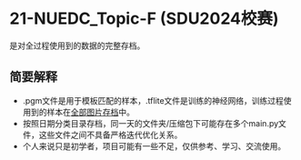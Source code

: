 # 21-NUEDC_Topic-F (SDU2024校赛)

是对全过程使用到的数据的完整存档。

## 简要解释

- .pgm文件是用于模板匹配的样本，.tflite文件是训练的神经网络，训练过程使用到的样本在[全部图片存档](https://github.com/SkywalkerWei/21-NUEDC_Topic-F/blob/main/OpenMV/%E5%9B%BE%E7%89%87%E6%95%B0%E6%8D%AE%E5%AD%98%E6%A1%A3.zip)中。
- 按照日期分类目录存档，同一天的文件夹/压缩包下可能存在多个main.py文件，这些文件之间不具备严格迭代优化关系。
- 个人来说只是初学者，项目可能有一些不足，仅供参考、学习、交流使用。
